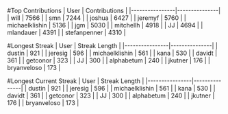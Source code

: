 #Top Contributions
| User           | Contributions |
|----------------|---------------|
| will           | 7566          |
| smn            | 7244          |
| joshua         | 6427          |
| jeremyf        | 5760          |
| michaelklishin | 5136          |
| jgm            | 5030          |
| mitchellh      | 4918          |
| JJ             | 4694          |
| mlandauer      | 4391          |
| stefanpenner   | 4310          |

#Longest Streak
| User           | Streak Length |
|----------------|---------------|
| dustin         | 921           |
| jeresig        | 596           |
| michaelklishin | 561           |
| kana           | 530           |
| davidt         | 361           |
| getconor       | 323           |
| JJ             | 300           |
| alphabetum     | 240           |
| jkutner        | 176           |
| bryanveloso    | 173           |

#Longest Current Streak
| User           | Streak Length |
|----------------|---------------|
| dustin         | 921           |
| jeresig        | 596           |
| michaelklishin | 561           |
| kana           | 530           |
| davidt         | 361           |
| getconor       | 323           |
| JJ             | 300           |
| alphabetum     | 240           |
| jkutner        | 176           |
| bryanveloso    | 173           |